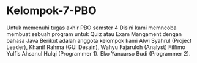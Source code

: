 # Kelompok-7-PBO
Untuk memenuhi tugas akhir PBO semster 4
Disini kami memncoba membuat sebuah program untuk Quiz atau Exam Mangament dengan bahasa Java
Berikut adalah anggota kelompok kami
Alwi Syahrul (Project Leader),
Khanif Rahma (GUI Desain),
Wahyu Fajaruloh (Analyst)
Filfimo Yulfis Ahsanul Hulqi (Programmer 1).
Eko Yanuarso Budi (Programmer 2).
